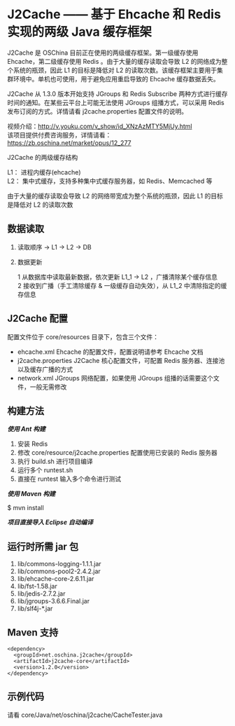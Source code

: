 J2Cache —— 基于 Ehcache 和 Redis 实现的两级 Java 缓存框架
===============

J2Cache 是 OSChina 目前正在使用的两级缓存框架。第一级缓存使用 Ehcache，第二级缓存使用 Redis 。由于大量的缓存读取会导致 L2 的网络成为整个系统的瓶颈，因此 L1 的目标是降低对 L2 的读取次数。该缓存框架主要用于集群环境中。单机也可使用，用于避免应用重启导致的 Ehcache 缓存数据丢失。

J2Cache 从 1.3.0 版本开始支持 JGroups 和 Redis Subscribe 两种方式进行缓存时间的通知。在某些云平台上可能无法使用 JGroups 组播方式，可以采用 Redis 发布订阅的方式。详情请看 j2cache.properties 配置文件的说明。

视频介绍：http://v.youku.com/v_show/id_XNzAzMTY5MjUy.html  
该项目提供付费咨询服务，详情请看：https://zb.oschina.net/market/opus/12_277

J2Cache 的两级缓存结构

L1： 进程内缓存(ehcache)   
L2： 集中式缓存，支持多种集中式缓存服务器，如 Redis、Memcached 等

由于大量的缓存读取会导致 L2 的网络带宽成为整个系统的瓶颈，因此 L1 的目标是降低对 L2 的读取次数

		 
## 数据读取

1. 读取顺序  -> L1 -> L2 -> DB

2. 数据更新

    1 从数据库中读取最新数据，依次更新 L1_1 -> L2 ，广播清除某个缓存信息  
    2 接收到广播（手工清除缓存 & 一级缓存自动失效），从 L1\_2 中清除指定的缓存信息


## J2Cache 配置

配置文件位于 core/resources 目录下，包含三个文件：

* ehcache.xml Ehcache 的配置文件，配置说明请参考 Ehcache 文档
* j2cache.properties J2Cache 核心配置文件，可配置 Redis 服务器、连接池以及缓存广播的方式
* network.xml JGroups 网络配置，如果使用 JGroups 组播的话需要这个文件，一般无需修改

## 构建方法

***使用 Ant 构建***

1. 安装 Redis  
2. 修改 core/resource/j2cache.properties  配置使用已安装的 Redis 服务器
3. 执行 build.sh 进行项目编译  
4. 运行多个 runtest.sh 
5. 直接在 runtest 输入多个命令进行测试

***使用 Maven 构建***

$ mvn install

***项目直接导入 Eclipse 自动编译***

## 运行时所需 jar 包

1. lib/commons-logging-1.1.1.jar  
2. lib/commons-pool2-2.4.2.jar  
3. lib/ehcache-core-2.6.11.jar  
4. lib/fst-1.58.jar
5. lib/jedis-2.7.2.jar  
6. lib/jgroups-3.6.6.Final.jar  
7. lib/slf4j-*.jar

## Maven 支持 

```
<dependency>
  <groupId>net.oschina.j2cache</groupId>  
  <artifactId>j2cache-core</artifactId>  
  <version>1.2.0</version>  
</dependency>
```
## 示例代码

请看 core/Java/net/oschina/j2cache/CacheTester.java